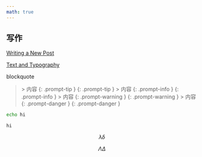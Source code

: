 ```yaml
---
math: true
---
```


## 写作

[Writing a New Post](https://chirpy.cotes.page/posts/write-a-new-post/)

[Text and Typography](https://chirpy.cotes.page/posts/text-and-typography/)

blockquote
> \> 内容  {: .prompt-tip }
{: .prompt-tip }
> \> 内容  {: .prompt-info }
{: .prompt-info }
> \> 内容  {: .prompt-warning }
{: .prompt-warning }
> \> 内容  {: .prompt-danger }
{: .prompt-danger }

```bash
echo hi
```

```
hi
```

$$
\lambda \delta
$$

$$
\Lambda \Delta
$$
